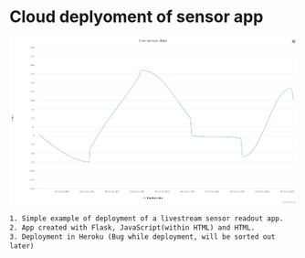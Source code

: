 # Cloud deplyoment of sensor app

<img src="Streaming data.png">

```  
1. Simple example of deployment of a livestream sensor readout app. 
2. App created with Flask, JavaScript(within HTML) and HTML.
3. Deployment in Heroku (Bug while deployment, will be sorted out later)

```
